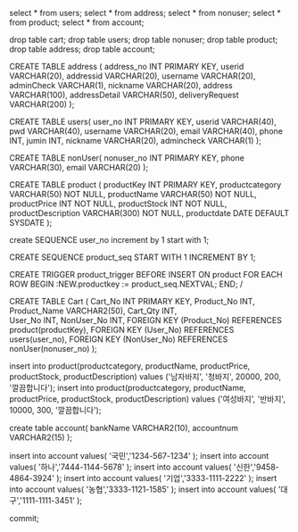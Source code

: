 select * from users;
select * from address;
select * from nonuser;
select * from product;
select * from account;

drop table cart;
drop table users;
drop table nonuser;
drop table product;
drop table address;
drop table account;

CREATE TABLE address (
    address_no INT PRIMARY KEY,
    userid VARCHAR(20),
    addressid VARCHAR(20),
    username VARCHAR(20),
    adminCheck VARCHAR(1),
    nickname VARCHAR(20),
    address VARCHAR(100),
    addressDetail VARCHAR(50),
    deliveryRequest VARCHAR(200)
);

CREATE TABLE users(
    user_no INT PRIMARY KEY,
    userid VARCHAR(40),
    pwd VARCHAR(40),
    username VARCHAR(20),
    email VARCHAR(40),
    phone INT,
    jumin INT,
    nickname VARCHAR(20),
    admincheck VARCHAR(1)
);
 
CREATE TABLE nonUser(
    nonuser_no INT PRIMARY KEY,
    phone VARCHAR(30),
    email VARCHAR(20)
);

CREATE TABLE product (
    productKey INT PRIMARY KEY,
    productcategory VARCHAR(50) NOT NULL,
    productName VARCHAR(50) NOT NULL,
    productPrice INT NOT NULL,
    productStock INT NOT NULL,
    productDescription VARCHAR(300) NOT NULL,
    productdate DATE DEFAULT SYSDATE
);

create SEQUENCE user_no
    increment by 1
    start with 1;
    
CREATE SEQUENCE product_seq
    START WITH 1
    INCREMENT BY 1;

CREATE TRIGGER product_trigger
BEFORE INSERT ON product
FOR EACH ROW
BEGIN
    :NEW.productkey := product_seq.NEXTVAL;
END;
/

CREATE TABLE Cart (
    Cart_No INT PRIMARY KEY,
    Product_No INT,
    Product_Name VARCHAR2(50),
    Cart_Qty INT,   
    User_No INT,
    NonUser_No INT,
    FOREIGN KEY (Product_No) REFERENCES product(productKey),
    FOREIGN KEY (User_No) REFERENCES users(user_no),
    FOREIGN KEY (NonUser_No) REFERENCES nonUser(nonuser_no)
);

insert into product(productcategory, productName, productPrice, productStock, productDescription) values ('남자바지', '청바지', 20000, 200, '깔끔합니다');
insert into product(productcategory, productName, productPrice, productStock, productDescription) values ('여성바지', '반바지', 10000, 300, '깔끔합니다');

create table account(
bankName  VARCHAR2(10),
accountnum VARCHAR2(15)
 );

insert into account values(
'국민','1234-567-1234'
);
insert into account values(
'하나','7444-1144-5678'
);
insert into account values(
'신한','9458-4864-3924'
);
insert into account values(
'기업','3333-1111-2222'
);
insert into account values(
'농협','3333-1121-1585'
);
insert into account values(
'대구','1111-1111-3451'
);

commit;